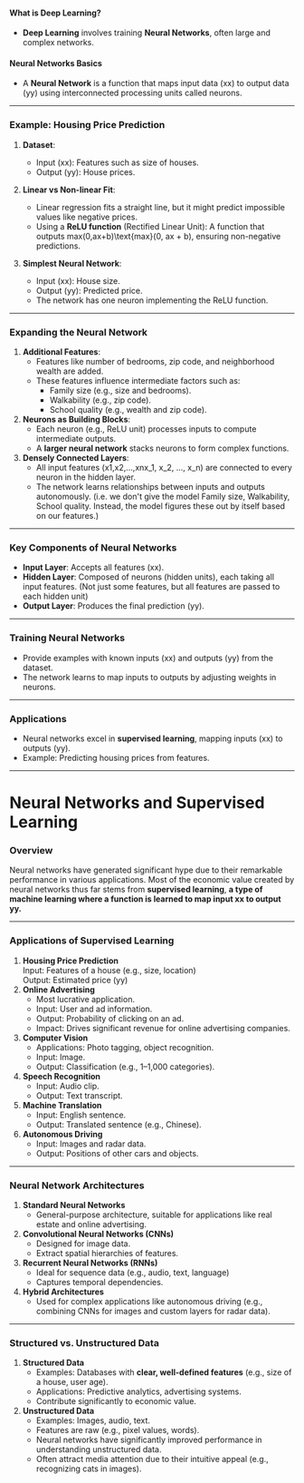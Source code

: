 #### What is Deep Learning?

- **Deep Learning** involves training **Neural Networks**, often large and complex networks.

#### Neural Networks Basics

- A **Neural Network** is a function that maps input data (xx) to output data (yy) using interconnected processing units called neurons.

---

### Example: Housing Price Prediction

1. **Dataset**:
    
    - Input (xx): Features such as size of houses.
    - Output (yy): House prices.
2. **Linear vs Non-linear Fit**:
    
    - Linear regression fits a straight line, but it might predict impossible values like negative prices.
    - Using a **ReLU function** (Rectified Linear Unit): A function that outputs max(0,ax+b)\text{max}(0, ax + b), ensuring non-negative predictions.
3. **Simplest Neural Network**:
    
    - Input (xx): House size.
    - Output (yy): Predicted price.
    - The network has one neuron implementing the ReLU function.

---

### Expanding the Neural Network

1. **Additional Features**:
    - Features like number of bedrooms, zip code, and neighborhood wealth are added.
    - These features influence intermediate factors such as:
        - Family size (e.g., size and bedrooms).
        - Walkability (e.g., zip code).
        - School quality (e.g., wealth and zip code).
2. **Neurons as Building Blocks**:
    - Each neuron (e.g., ReLU unit) processes inputs to compute intermediate outputs.
    - A **larger neural network** stacks neurons to form complex functions.
3. **Densely Connected Layers**:
    - All input features (x1,x2,...,xnx_1, x_2, ..., x_n) are connected to every neuron in the hidden layer.
    - The network learns relationships between inputs and outputs autonomously. (i.e. we don't give the model Family size, Walkability, School quality. Instead, the model figures these out by itself based on our features.)

---

### Key Components of Neural Networks

- **Input Layer**: Accepts all features (xx).
- **Hidden Layer**: Composed of neurons (hidden units), each taking all input features. (Not just some features, but all features are passed to each hidden unit)
- **Output Layer**: Produces the final prediction (yy).

---

### Training Neural Networks

- Provide examples with known inputs (xx) and outputs (yy) from the dataset.
- The network learns to map inputs to outputs by adjusting weights in neurons.

---

### Applications

- Neural networks excel in **supervised learning**, mapping inputs (xx) to outputs (yy).
- Example: Predicting housing prices from features.

---

# Neural Networks and Supervised Learning

### Overview

Neural networks have generated significant hype due to their remarkable performance in various applications. Most of the economic value created by neural networks thus far stems from **supervised learning**, **a type of machine learning where a function is learned to map input xx to output yy.**

---

### Applications of Supervised Learning

1. **Housing Price Prediction**  
    Input: Features of a house (e.g., size, location)  
    Output: Estimated price (yy)
2. **Online Advertising**
    - Most lucrative application.
    - Input: User and ad information.
    - Output: Probability of clicking on an ad.
    - Impact: Drives significant revenue for online advertising companies.
3. **Computer Vision**
    - Applications: Photo tagging, object recognition.
    - Input: Image.
    - Output: Classification (e.g., 1–1,000 categories).
4. **Speech Recognition**
    - Input: Audio clip.
    - Output: Text transcript.
5. **Machine Translation**
    - Input: English sentence.
    - Output: Translated sentence (e.g., Chinese).
6. **Autonomous Driving**
    - Input: Images and radar data.
    - Output: Positions of other cars and objects.

---

### Neural Network Architectures

1. **Standard Neural Networks**
    - General-purpose architecture, suitable for applications like real estate and online advertising.
2. **Convolutional Neural Networks (CNNs)**
    - Designed for image data.
    - Extract spatial hierarchies of features.
3. **Recurrent Neural Networks (RNNs)**
    - Ideal for sequence data (e.g., audio, text, language)
    - Captures temporal dependencies.
4. **Hybrid Architectures**
    - Used for complex applications like autonomous driving (e.g., combining CNNs for images and custom layers for radar data).

---

### Structured vs. Unstructured Data

1. **Structured Data**
    - Examples: Databases with **clear, well-defined features** (e.g., size of a house, user age).
    - Applications: Predictive analytics, advertising systems.
    - Contribute significantly to economic value.
1. **Unstructured Data**
    - Examples: Images, audio, text.
    - Features are raw (e.g., pixel values, words).
    - Neural networks have significantly improved performance in understanding unstructured data.
    - Often attract media attention due to their intuitive appeal (e.g., recognizing cats in images).

